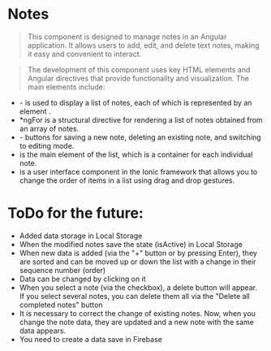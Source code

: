# Notes

 > This component is designed to manage notes in an Angular application. It allows users to add, edit, and delete text notes, making it easy and convenient to interact. 

> The development of this component uses key HTML elements and Angular directives that provide functionality and visualization. The main elements include: 

- <ion-list> - is used to display a list of notes, each of which is represented by an element <ion-item>.
- *ngFor is a structural directive for rendering a list of notes obtained from an array of notes.
- <ion-button> - buttons for saving a new note, deleting an existing note, and switching to editing mode.
- <ion-item> is the main element of the list, which is a container for each individual note.
- <ion-reorder> is a user interface component in the Ionic framework that allows you to change the order of items in a list using drag and drop gestures.

# ToDo for the future:

- Added data storage in Local Storage
- When the modified notes save the state (isActive) in Local Storage
- When new data is added (via the "+" button or by pressing Enter), they are sorted and can be moved up or down the list with a change in their sequence number (order)
- Data can be changed by clicking on it
- When you select a note (via the checkbox), a delete button will appear. If you select several notes, you can delete them all via the "Delete all completed notes" button
- It is necessary to correct the change of existing notes. Now, when you change the note data, they are updated and a new note with the same data appears.
- You need to create a data save in Firebase